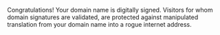 Congratulations! Your domain name is digitally signed. Visitors for whom domain signatures are validated, are protected against manipulated translation from your domain name into a rogue internet address.
